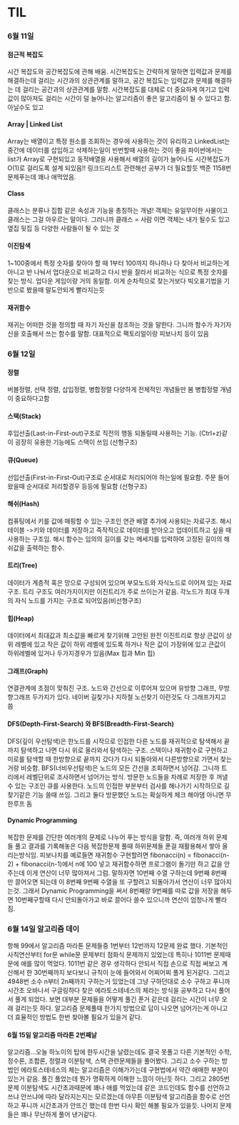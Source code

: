 # TIL

### 6월 11일

#### 점근적 복잡도
시간 복잡도와 공간복잡도에 관해 배움. 시간복잡도는 간략하게 말하면 입력값과 문제를 해결하는데 걸리는 시간과의 상관관계를 말하고, 공간 복잡도는 입력값과 문제를 해결하는 데 걸리는 공간과의 상관관계를 말함.
시간복잡도를 대체로 더 중요하게 여기고 입력값이 많아져도 걸리는 시간이 덜 늘어나는 알고리즘이 좋은 알고리즘이 될 수 있다고 함. 아닐수도 있고

#### Array | Linked List
Array는 배열이고 특정 원소를 조회하는 경우에 사용하는 것이 유리하고 LinkedList는 중간에 데이터를 삽입하고 삭제하는일이 빈번할때 사용하는 것이 좋음
파이썬에서는 list가 Array로 구현되있고 동적배열을 사용해서 배열의 길이가 늘어나도 시간복잡도가 O(1)로 걸리도록 설계 되있음!! 링크드리스트 관련해선 공부가 더 필요할듯 백준 1158번 문제푸는데 꽤나 애먹었음.

#### Class
클래스는 분류나 집합 같은 속성과 기능을 총칭하는 개념!
객체는 유일무이한 사물이고 클래스는 그걸 아우르는 말이다. 그러니까 클래스 = 사람 이면 객체는 내가 될수도 있고 옆집 뒷집 등 다양한 사람들이 될 수 있는 것

#### 이진탐색
1~100중에서 특정 숫자를 찾아야 할 때 1부터 100까지 하나하나 다 찾아서 비교하는게 아니고 반 나눠서 업다운으로 비교하고 다시 반을 잘라서 비교하는 식으로 특정 숫자를 찾는 방식.
업다운 게임이랑 거의 동일함. 이게 순차적으로 찾는거보다 빅오표기법을 기반으로 봤을때 말도안되게 빨라지는듯

#### 재귀함수
재귀는 어떠한 것을 정의할 때 자기 자신을 참조하는 것을 말한다. 그니까 함수가 자기자신을 호출해서 쓰는 함수를 말함. 대표적으로 팩토리얼이랑 피보나치 등이 있음

### 6월 12일

#### 정렬
버블정렬, 선택 정렬, 삽입정렬, 병합정렬 다양하게 전체적인 개념들만 봄 병합정렬 개념이 중요하다고함

#### 스택(Stack)
후입선출(Last-in-First-out)구조로 직전의 행동 되돌릴때 사용하는 기능. (Ctrl+z)같이 굉장히 유용한 기능에도 스택이 쓰임 (선형구조)

#### 큐(Queue)
선입선출(First-in-First-Out)구조로 순서대로 처리되어야 하는일에 필요함. 주문 들어왔을때 순서대로 처리할경우 등등에 필요함 (선형구조)

#### 해쉬(Hash)
컴퓨팅에서 키를 값에 매핑할 수 있는 구조인 연관 배열 추가에 사용되는 자료구조. 해시 테이블 ->키와 데이터를 저장하고 즉작적으로 데이터를 받아오고 업데이트하고 싶을 때 사용하는 구조임.
해시 함수는 임의의 길이를 갖는 메세지를 입력하여 고정된 길이의 해쉬값을 출력하는 함수. 

#### 트리(Tree)
데이터가 계층적 혹은 망으로 구성되어 있으며 부모노드와 자식노드로 이어져 있는 자료구조. 트리 구조도 여러가지이지만 이진트리가 주로 쓰이는거 같음. 각노드가 최대 두개의 자식 노드를 가지는 구조로 되어있음(비선형구조)

#### 힙(Heap)
데이터에서 최대값과 최소값을 빠르게 찾기위해 고안된 완전 이진트리로 항상 큰값이 상위 레벨에 있고 작은 값이 하위 레벨에 있도록 하거나 작은 값이 가장위에 있고 큰값이 하위레벨에 있거나 두가지경우가 있음(Max 힙과 Min 힙)

#### 그래프(Graph)
연결관계에 초점이 맞춰진 구조. 노드와 간선으로 이루어져 있으며 유방향 그래프, 무방향그래프 두가지가 있다. 네이버 길찾기나 지하철 노선찾기 이런것도 다 그래프가지고 씀

#### DFS(Depth-First-Search) 와 BFS(Breadth-First-Search)
DFS(깊이 우선탐색)은 한노드를 시작으로 인접한 다른 노드를 재귀적으로 탐색해서 끝까지 탐색하고 나면 다시 위로 올라와서 탐색하는 구조. 스택이나 재귀함수로 구현하고 미로를 탐색할 때 한방향으로 끝까지 갔다가 다시 되돌아와서 다른방향으로 가면서 찾는거랑 비슷함.
BFS(너비우선탐색)은 노드의 모든 간선을 조회하면서 넘어감. 그니까 트리에서 레벨단위로 조사하면서 넘어가는 방식. 방문한 노드들을 차례로 저장한 후 꺼낼수 있는 구조인 큐를 사용한다. 노드의 인접한 부분부터 검사를 해나가기 시작하므로 길찾기같은 기능 쓸때 쓰임.
그리고 둘다 방문했던 노드는 확실하게 체크 해야댐 아니면 무한루프 돔

#### Dynamic Programming
복잡한 문제를 간단한 여러개의 문제로 나누어 푸는 방식을 말함. 즉, 여러개 하위 문제들 풀고 결과를 기록해놓은 다음 복잡한문제 풀때 하위문제들 푼걸 재활용해서 쌓아 올리는방식임. 피보나치를 예로들면 재귀함수 구현할려면 fibonacci(n) = fibonacci(n-2) + fibonacci(n-1)에서 n에 100 넣고 재귀함수하면 프로그램이 돌기만 하고 값을 안주는데 이게 연산이 너무 많아져서 그럼. 말하자면 10번째 수열 구하는데 9번째 8번째만 끌어오면 되는데 이 8번째 9번째 수열을 또 구할려고 되돌아가서 연산이 너무 많아지는것. 그래서 Dynamic Programming을 써서 8번째랑 9번째를 따로 값을 저장을 해두면 10번째구할때 다시 안되돌아가고 바로 끌어다 쓸수 있으니까 연산이 엄청나게 빨라짐. 


### 6월 14일 알고리즘 데이
항해 99에서 알고리즘 마라톤 문제들중 1번부터 12번까지 12문제 완료 했다.
기본적인 사칙연산부터 for문 while문 문제부터 점화식 문제까지 있었는데 특히나 1011번 문제때문에 애를 많이 먹었다.
1011번 같은 경우 생각하다 안되서 직접 손으로 직접 써보고 계산해서 한 30번째까지 보다보니 규칙이 눈에 들어와서 어찌어찌 풀게 된거같다. 그리고 4948번 소수 n부터 2n째까지 구하는거 있었는데 그냥 구하던대로 소수 구하고 푸니까 시간초 오바나서 구글링하다 찾은 에라토스테네스의 체라는 방식을 공부하고 다시 풀어서 풀게 되었다. 보면 대부분 문제들을 어떻게 풀긴 푼거 같은데 걸리는 시간이 너무 오래 걸리는듯 하다. 알고리즘 문제풀때 한가지 방법으로 답이 나오면 넘어가는게 아니고 더 효율적인 방법도 한번 찾아볼 필요가 있을거 같다.


#### 6월 15일 알고리즘 마라톤 2번째날
알고리즘...오늘 하노이의 탑에 한두시간을 날렸는데도 결국 못풀고 다른 기본적인 수학, 정수론, 조합론, 정렬과 이분탐색, 스택 관련문제들을 풀어봤다. 그리고 소수 구하는 방법인 에라토스테네스의 체는 알고리즘은 이해가가는데 구현법에서 약간 애매한 부분이 있는거 같음. 풀긴 풀었는데 뭔가 명확하게 이해한 느낌이 아닌듯 하다. 그리고 2805번 문제 이분탐색도 시간초과때문에 꽤나 애를 먹었는데 같은 코드인데도 함수를 선언하고 쓰냐 안쓰냐에 따라 달라지는지는 모르겠는데 아무튼 이분탐색 알고리즘을 함수로 선언하고 푸니까 시간초과가 안뜨긴 했는데 한번 다시 확인 해볼 필요가 있을듯. 나머지 문제들은 꽤나 무난하게 풀어 낸거같다.
